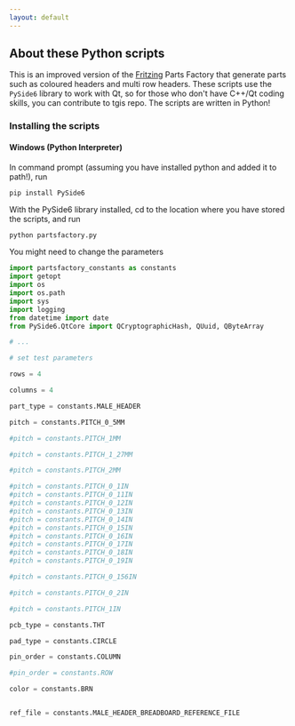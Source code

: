 ```yaml
---
layout: default
---
```


## About these Python scripts

This is an improved version of the [Fritzing](https://fritzing.org) Parts Factory that generate parts such as coloured headers and multi row headers. These scripts use the `PySide6` library to work with Qt, so for those who don't have C++/Qt coding skills, you can contribute to tgis repo. The scripts are written in Python!

### Installing the scripts

#### Windows (Python Interpreter)

In command prompt (assuming you have installed python and added it to path!), run

```bash
pip install PySide6
```

With the PySide6 library installed, cd to the location where you have stored the scripts, and run

```
python partsfactory.py
```

You might need to change the parameters

```python
import partsfactory_constants as constants
import getopt
import os
import os.path
import sys
import logging
from datetime import date
from PySide6.QtCore import QCryptographicHash, QUuid, QByteArray

# ...

# set test parameters

rows = 4

columns = 4

part_type = constants.MALE_HEADER

pitch = constants.PITCH_0_5MM

#pitch = constants.PITCH_1MM

#pitch = constants.PITCH_1_27MM

#pitch = constants.PITCH_2MM

#pitch = constants.PITCH_0_1IN
#pitch = constants.PITCH_0_11IN
#pitch = constants.PITCH_0_12IN
#pitch = constants.PITCH_0_13IN
#pitch = constants.PITCH_0_14IN
#pitch = constants.PITCH_0_15IN
#pitch = constants.PITCH_0_16IN
#pitch = constants.PITCH_0_17IN
#pitch = constants.PITCH_0_18IN
#pitch = constants.PITCH_0_19IN

#pitch = constants.PITCH_0_156IN

#pitch = constants.PITCH_0_2IN

#pitch = constants.PITCH_1IN

pcb_type = constants.THT

pad_type = constants.CIRCLE

pin_order = constants.COLUMN

#pin_order = constants.ROW

color = constants.BRN


ref_file = constants.MALE_HEADER_BREADBOARD_REFERENCE_FILE
```
